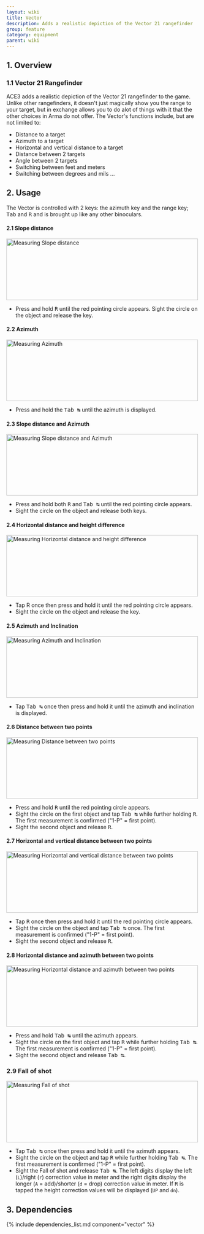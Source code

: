 ```yaml
---
layout: wiki
title: Vector
description: Adds a realistic depiction of the Vector 21 rangefinder
group: feature
category: equipment
parent: wiki
---
```


## 1. Overview

### 1.1 Vector 21 Rangefinder
ACE3 adds a realistic depiction of the Vector 21 rangefinder to the game. Unlike other rangefinders, it doesn't just magically show you the range to your target, but in exchange allows you to do alot of things with it that the other choices in Arma do not offer. The Vector's functions include, but are not limited to:

- Distance to a target
- Azimuth to a target
- Horizontal and vertical distance to a target
- Distance between 2 targets
- Angle between 2 targets
- Switching between feet and meters
- Switching between degrees and mils
...

## 2. Usage

The Vector is controlled with 2 keys: the azimuth key and the range key; <kbd>Tab</kbd> and <kbd>R</kbd> and is brought up like any other binoculars.

#### 2.1 Slope distance
<img src="{{ site.baseurl }}/img/wiki/user/vector1.jpg" width="500" height="160" alt="Measuring Slope distance" />

- Press and hold <kbd>R</kbd> until the red pointing circle appears. Sight the circle on the object and release the key.

#### 2.2 Azimuth
<img src="{{ site.baseurl }}/img/wiki/user/vector2.jpg" width="500" height="160" alt="Measuring Azimuth" />

- Press and hold the <kbd>Tab&nbsp;↹</kbd> until the azimuth is displayed.

#### 2.3 Slope distance and Azimuth
<img src="{{ site.baseurl }}/img/wiki/user/vector3.jpg" width="500" height="160" alt="Measuring Slope distance and Azimuth" />

- Press and hold both <kbd>R</kbd> and <kbd>Tab&nbsp;↹</kbd> until the red pointing circle appears.
- Sight the circle on the object and release both keys.

#### 2.4 Horizontal distance and height difference
<img src="{{ site.baseurl }}/img/wiki/user/vector4.jpg" width="500" height="160" alt="Measuring Horizontal distance and height difference"/>

- Tap <kb>R</kbd> once then press and hold it until the red pointing circle appears.
- Sight the circle on the object and release the key.

#### 2.5 Azimuth and Inclination
<img src="{{ site.baseurl }}/img/wiki/user/vector5.jpg" width="500" height="160" alt="Measuring Azimuth and Inclination"/>

- Tap <kbd>Tab&nbsp;↹</kbd> once then press and hold it until the azimuth and inclination is displayed.

#### 2.6 Distance between two points
<img src="{{ site.baseurl }}/img/wiki/user/vector6.jpg" width="500" height="160" alt="Measuring Distance between two points"/>

- Press and hold <kbd>R</kbd> until the red pointing circle appears.
- Sight the circle on the first object and tap <kbd>Tab&nbsp;↹</kbd> while further holding <kbd>R</kbd>. The first measurement is confirmed ("1-P" = first point).
- Sight the second object and release <kbd>R</kbd>.

#### 2.7 Horizontal and vertical distance between two points
<img src="{{ site.baseurl }}/img/wiki/user/vector7.jpg" width="500" height="160" alt="Measuring Horizontal and vertical distance between two points"/>

- Tap <kbd>R</kbd> once then press and hold it until the red pointing circle appears.
- Sight the circle on the object and tap <kbd>Tab&nbsp;↹</kbd> once. The first measurement is confirmed ("1-P" = first point).
- Sight the second object and release <kbd>R</kbd>.

#### 2.8 Horizontal distance and azimuth between two points
<img src="{{ site.baseurl }}/img/wiki/user/vector8.jpg" width="500" height="160" alt="Measuring Horizontal distance and azimuth between two points"/>

- Press and hold <kbd>Tab&nbsp;↹</kbd> until the azimuth appears.
- Sight the circle on the first object and tap <kbd>R</kbd> while further holding <kbd>Tab&nbsp;↹</kbd>. The first measurement is confirmed ("1-P" = first point).
- Sight the second object and release <kbd>Tab&nbsp;↹</kbd>.

### 2.9 Fall of shot
<img src="{{ site.baseurl }}/img/wiki/user/vector9.jpg" width="500" height="160" alt="Measuring Fall of shot"/>

- Tap <kbd>Tab&nbsp;↹</kbd> once then press and hold it until the azimuth appears.
- Sight the circle on the object and tap <kbd>R</kbd> while further holding <kbd>Tab&nbsp;↹</kbd>. The first measurement is confirmed ("1-P" = first point).
- Sight the Fall of shot and release <kbd>Tab&nbsp;↹</kbd>. The left digits display the left (`L`)/right (`r`) correction value in meter and the right digits display the longer (`A` = add)/shorter (`d` = drop) correction value in meter. If <kbd>R</kbd> is tapped the height correction values will be displayed (`UP` and `dn`).

## 3. Dependencies

{% include dependencies_list.md component="vector" %}
